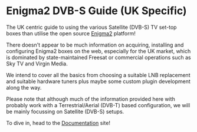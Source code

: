 # Enigma2 DVB-S Guide (UK Specific)

The UK centric guide to using the various Satellite (DVB-S) TV set-top boxes than utilise the open source [Enigma2](https://www.enigma2.net/) platform!

There doesn't appear to be much information on acquiring, installing and configuring Enigma2 boxes on the web, especially for the UK market, which is dominated by state-maintained Freesat or commercial operations such as Sky TV and Virgin Media.

We intend to cover all the basics from choosing a suitable LNB replacement and suitable hardware tuners plus maybe some custom plugin development along the way.

Please note that although much of the information provided here with probably work with a Terrestrial/Aerial (DVB-T) based configuration, we will be mainly focussing on Satellite (DVB-S) setups. 

To dive in, head to the [Documentation](https://enigma2uk.github.io/docs/) site!

